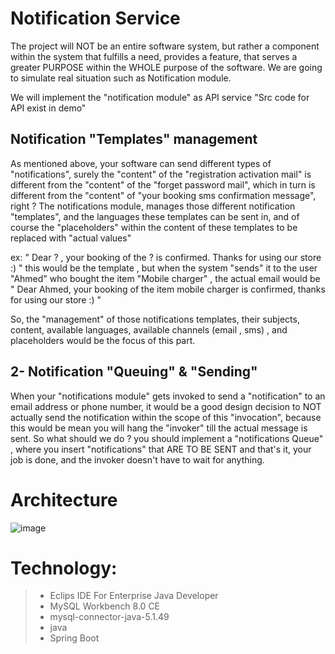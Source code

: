 # Notification Service

The project will NOT be an entire software system, but rather a component within the system that fulfills a need, provides a feature, that serves a greater PURPOSE within the WHOLE purpose of the software. We are going to simulate real situation such as Notification module.

We will implement the "notification module" as API service "Src code for API exist in demo"

## Notification "Templates" management
As mentioned above, your software can send different types of "notifications", surely the "content" of the "registration activation mail" is different from the "content" of the "forget password mail", which in turn is different from the "content" of "your booking sms confirmation message", right ? 
The notifications module, manages those different notification "templates", and the languages these templates can be sent in, and of course the "placeholders" within the content of these templates to be replaced with "actual values"

ex: " Dear ? , your booking of the ? is confirmed. Thanks for using our store :) " 
this would be the template , but when the system "sends" it to the user "Ahmed" who bought the item "Mobile charger" , the actual email would be 
" Dear Ahmed, your booking of the item mobile charger is confirmed, thanks for using our store :) "

So, the "management" of those notifications templates, their subjects, content, available languages, available channels (email , sms) , and placeholders would be the focus of this part.

## 2- Notification "Queuing" & "Sending"
When your "notifications module" gets invoked to send a "notification" to an email address or phone number, it would be a good design decision to NOT actually send the notification within the scope of this "invocation", because this would be mean you will hang the "invoker" till the actual message is sent. So what should we do ? you should implement a "notifications Queue" , where you insert "notifications" that ARE TO BE SENT and that's it, your job is done, and the invoker doesn't have  to wait for anything.

# Architecture 
![image](https://user-images.githubusercontent.com/64374947/158812932-87adf6ed-98ed-4154-a20d-59ccd91ab8f0.png)

# Technology:
> - Eclips IDE For Enterprise Java Developer
> - MySQL Workbench 8.0 CE
> - mysql-connector-java-5.1.49
> - java
> - Spring Boot
